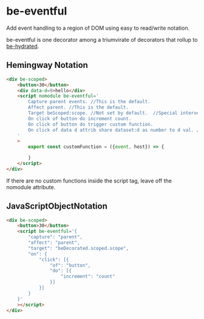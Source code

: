 # be-eventful

Add event handling to a region of DOM using easy to read/write notation.

be-eventful is one decorator among a triumvirate of decorators that rollup to [be-hydrated](https://github.com/bahrus/be-hydrated).

## Hemingway Notation

```html
<div be-scoped>
    <button>30</button>
    <div data-d=9>hello</div>
    <script nomodule be-eventful='
        Capture parent events. //This is the default.
        Affect parent. //This is the default.
        Target beScoped:scope. //Not set by default.  //Special intervention for properties that start with be[\s] or be[A-Z].
        On click of button do increment count.
        On click of button do trigger custom function.
        On click of data d attrib share dataset:d as number to d val. //TODO.
    '
    >
        export const customFunction = ({event, host}) => {

        }
    </script>
</div>
```

If there are no custom functions inside the script tag, leave off the nomodule attribute.

## JavaScriptObjectNotation

```html
<div be-scoped>
    <button>30</button>
    <script be-eventful='{
        "capture": "parent",
        "affect": "parent",
        "target": "beDecorated.scoped.scope",
        "on": {
            "click": [{
                "of": "button",
                "do": [{
                    "increment": "count"
                }]
            }]
        }
    }'
    ></script>
</div>
```